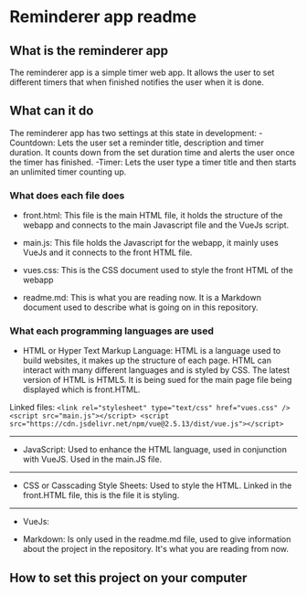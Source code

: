 # Reminderer app readme

## What is the reminderer app

The reminderer app is a simple timer web app. It allows the user to set different timers that when finished notifies the user when it is done.

## What can it do

The reminderer app has two settings at this state in development:
-Countdown: Lets the user set a reminder title, description and timer duration. It counts down from the set duration time and alerts the user once the timer has finished.
-Timer: Lets the user type a timer title and then starts an unlimited timer counting up.

### What does each file does

- front.html: This file is the main HTML file, it holds the structure of the webapp and connects to the main Javascript file and the VueJs script.

- main.js: This file holds the Javascript for the webapp, it mainly uses VueJs and it connects to the front HTML file.

- vues.css: This is the CSS document used to style the front HTML of the webapp

- readme.md: This is what you are reading now. It is a Markdown document used to describe what is going on in this repository.

### What each programming languages are used

- HTML or Hyper Text Markup Language: HTML is a language used to build websites, it makes up the structure of each page. HTML can interact with many different languages and is styled by CSS. The latest version of HTML is HTML5. It is being sued for the main page file being displayed which is front.HTML.

Linked files: `<link rel="stylesheet" type="text/css" href="vues.css" /> <script src="main.js"></script> <script src="https://cdn.jsdelivr.net/npm/vue@2.5.13/dist/vue.js"></script>`

---

- JavaScript: Used to enhance the HTML language, used in conjunction with VueJS. Used in the main.JS file.

---

- CSS or Casscading Style Sheets: Used to style the HTML. Linked in the front.HTML file, this is the file it is styling.

---

- VueJs:

- Markdown: Is only used in the readme.md file, used to give information about the project in the repository. It's what you are reading from now.

## How to set this project on your computer
